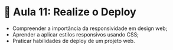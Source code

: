 # 📝 Aula 11: Realize o Deploy

- Compreender a importância da responsividade em design web;
- Aprender a aplicar estilos responsivos usando CSS;
- Praticar habilidades de deploy de um projeto web.
